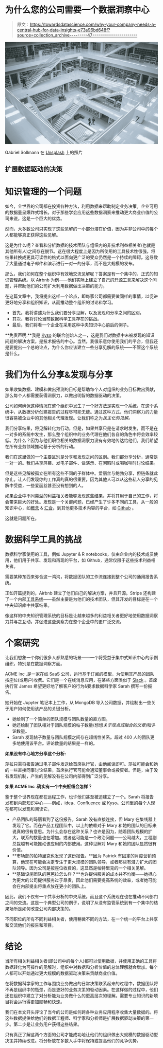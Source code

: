 # 为什么您的公司需要一个数据洞察中心

> 原文：<https://towardsdatascience.com/why-your-company-needs-a-central-hub-for-data-insights-e73a96bd648f?source=collection_archive---------47----------------------->

![](img/6bdf3f17643935edc175792f53819868.png)

Gabriel Sollmann 在 [Unsplash](/s/photos/library?utm_source=unsplash&utm_medium=referral&utm_content=creditCopyText) 上的照片

## 扩展数据驱动的决策

# 知识管理的一个问题

如今，全世界的公司都在投资各种方法，利用数据来帮助制定业务决策。企业可用的数据量呈爆炸式增长。对于那些学会应用这些数据洞察来推动更大商业价值的公司来说，这是一个巨大的优势。

然而，大多数公司只实现了这些见解的一小部分潜在价值，因为并非公司中的每个人都能够真正获得这些见解。

这是为什么呢？查看和分析数据的技术团队与组织内的非技术利益相关者(也就是其他所有人)之间存在脱节。这在很大程度上是因为所使用的工具技术性很强，将结果转换成更具可读性的格式以面向更广泛的受众仍然是一个持续的障碍。这导致了大量通过电子邮件和演示进行一对一的分享，而不是大规模的发布。

那么，我们如何在整个组织中有效地交流见解呢？答案是有一个集中的、正式的知识管理系统。以 Airbnb 为例——他们实际上建立了自己的[开源工具](https://medium.com/airbnb-engineering/scaling-knowledge-at-airbnb-875d73eff091)来解决这个问题，并帮助他们的公司扩大利用数据做出决策的能力。

在这篇文章中，我将提出这样一个论点，即每家公司都需要做同样的事情，以促进更好地分享和组织知识，从而推动整个组织的讨论和学习。

*   首先，我将讲述为什么我们要分享见解，以及发现和分享之间的区别。
*   其次，我将讨论当前数据科学工具存在的挑战。
*   最后，我们将看一个企业在采用这种中央知识中心前后的例子。

**免责声明:**我是 [Kyso](https://kyso.io/) 的联合创始人之一，这是我们对数据中未被发现的知识问题的解决方案，是技术报告的中心。当然，我很乐意你使用我们的平台，但我还是要提出一个总的论点，为什么你应该建立一些分享见解的系统——不管这个系统是什么。

# 我们为什么分享&发现与分享

如果收集数据、建模和做出预测的目标是帮助每个人对组织的业务目标做出贡献，那么每个人都需要获得洞察力，以做出明智的数据驱动的决策。

公司如何确保这种情况在整个组织中发生？一个好方法是实现一个系统，在这个系统中，从数据分析创建报告的过程尽可能无缝。通过这种方式，他们洞察力的力量很容易被企业中的其他相关代理发现。让我们称之为*民主化的见解。*

我们分享结果，将见解转化为行动。但是，如果共享只是在请求时发生，而不是在一对多的系统中发生，那么整个组织中的业务代理在他们各自的角色中将会效率较低。为什么？因为与他们职位相关的数据洞察力没有有效地传达给他们。我们希望在所有业务领域推动基于分析的行动。

我们在这里做的一个主要区别是分享和发现之间的区别。我们都分享分析，通常是一对一的。我们共享屏幕、发电子邮件、做演示、在闲暇时或喝咖啡时讨论结果。

但是这些见解被孤立在所有这些不同的子群体中。爱丽丝与鲍勃分享，但链条就此停止。让人们发现你的工作真的真的很重要，因为其他人可以从这些私人分享的见解中受益，一些爱丽丝甚至没有想到的人。

如果企业中不同类型的利益相关者能够发现这些结果，并将其用于自己的工作，将会带来巨大的好处。发现是一个关键问题，已经产生了许多不同的工具，从一般的知识中心，如[概念](https://notion.so) & [汇合](https://www.atlassian.com/software/confluence)，到其他更多技术内容的平台，如 [Github](https://github.com) 。

这就是问题所在。

# 数据科学工具的挑战

数据科学家使用的工具，例如 Jupyter & R notebooks，仅由企业内的技术成员使用，他们用于共享、发现和再现的平台，如 Github，通常仅限于这些技术利益相关者。

需要某种东西来弥合这一鸿沟，将数据团队的工作流连接到整个公司的通用报告系统。

正如开篇提到的，Airbnb 建立了他们自己的解决方案，并且开源。Stripe 还构建了一个内部[工具系统](https://stripe.com/en-es/blog/reproducible-research)——虽然主要是为他们的技术团队，但其开发的目标是在一个中央知识库中共享结果。

像这样的中央知识管理系统的目标是让越来越多的利益相关者更好地使用数据洞察力并与之互动，并促进这些洞察力在整个企业中的更广泛交流。

# 个案研究

让我们想象一个你们很多人都熟悉的场景——一个将受益于集中式知识中心的示例组织，特别是在数据洞察方面。

ACME Inc .是一家在线 SaaS 公司，运行基于订阅的模型，为使用其产品的团队按座位(或用户)收费。它们是一个在线消息应用，在某些方面类似于 [Slack](https://slack.com/intl/en-es/?eu_nc=1) 。首席执行官 James 希望更好地了解客户的行为&要求数据科学家 Sarah 撰写一份报告。

她开始在 Jupyter 笔记本上工作，从 MongoDB 导入公司数据，并绘制出一些关于用户如何使用该产品的关键分析。

*   她绘制了一个简单的团队规模与团队数量的直方图。
*   她还绘制了团队相对于团队规模的帖子数量(想想*关于观点或融合的文章*)和评论数量。
*   Sarah 发现帖子数量与团队规模之间存在超线性关系。超过 400 人的团队更多地使用该平台。评论数量的结果是一样的。

**如果没有中心地方分享这个分析:**

莎拉只需将报告通过电子邮件发送给首席执行官，由他阅读即可。莎拉可能会和她的一些直接同事讨论结果。首席执行官可能会通知董事会或投资者。但是，由于没有发现机制，产生的见解没有在公司内部得到广泛分享。

**如果 ACME Inc .确实有一个中央枢纽会怎样？**

鉴于整个世界现在都在远程工作，也许他们甚至被迫建立了一个。Sarah 将报告发布到内部知识中心——例如，idea、Confluence 或 Kyso。公司里的每个人现在都可以发现和阅读它。

*   产品团队的玛丽看到了这份报告。Sarah 没有直接连接，但 Mary 在集线器上发现了它。而在产品工程团队中，以上的依赖对于 Mary 和她的团队的目标来说真的很有意思。为什么会存在这种关系？也许是因为，随着团队规模的扩大，联系的数量也在增加。或者这可能是一个政治问题——公司越大，工程副总裁越有可能推动该应用的内部使用。这种见解对 Mary 和她的团队显然很有价值。
*   **市场部的帕特里克也发现了这份报告。**因为 Patrick 有固定的月度营销预算，他现在可能会决定专注于更大规模的团队领导，或者那些有潜力扩大的团队领导。因为公司是按座位收费的，这显然是帕特里克的一个相关见解。
*   **基础设施团队的芭芭拉怎么样？**也许提供服务的成本并不均衡——她担心为更大的公司提供服务过于昂贵，因此他们需要提高系统的效率，或者她可能会在内部提出将重点放在更小的团队上。

因此，我们不仅有一个共享分析的中央系统，而且这个系统现在也在推动不同部门之间的交流。这是一个典型公司的例子，说明了从没有监管系统到有一个集中的结果场所是如何改变公司内部决策的。

不同职位的所有不同利益相关者，使用稍微不同的方法，在一个统一的平台上共享和交流他们的报告和项目。

# 结论

当所有相关利益相关者(即公司中的每个人)都可以使用数据，并使用正确的工具将数据转化为可操作的见解时，组织中对数据和分析价值的总体理解就会增加。每个人都可以开始通过更大规模的数据驱动决策来贡献商业价值。

在将数据科学家的工作与围绕业务做出的日常决策联系起来的过程中，数据团队将不再是组织中的瓶颈，而是更好的业务决策的驱动因素。在这样做的过程中，他们还在组织中建立了对分析能为业务做什么的更高层次的理解。需要专业知识的新项目将会运行得更加顺畅和快速。

我们在本文开头评论了当今的公司是如何跨各种业务应用程序收集大量数据的。将这些数据提供给他们的数据工程师、科学家和分析师是扩展数据驱动决策的第一步。第二步是让业务用户获得这些结果。

只有真正了解这两个方面的公司才能成功地让他们的组织做出大规模的数据驱动型决策并持续改进。将分析放在多数人手中将保持或提高他们的竞争优势。